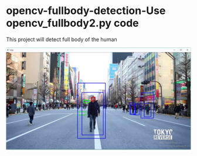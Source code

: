 # opencv-fullbody-detection-Use opencv_fullbody2.py code
This project will detect full body of the human

![](output.PNG)
